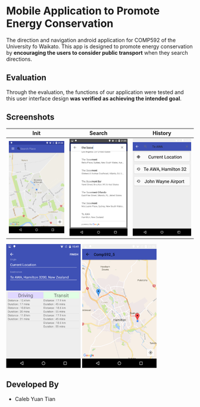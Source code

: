 # Mobile Application to Promote Energy Conservation

The direction and navigation android application for COMP592 of the University fo Waikato. This app is designed to promote energy conservation by **encouraging the users to consider public transport** when they search directions.

## Evaluation

Through the evaluation, the functions of our application were tested and this user interface design **was verified as achieving the intended goal**.

## Screenshots

Init | Search | History
--- | --- | ---
<img src="Screenshots/Screenshot_2016-09-14-21-34-35.png" width="200"/> | <img src="Screenshots/Screenshot_2016-09-14-21-35-04.png" width="200"/> | <img src="Screenshots/Screenshot_2016-09-16-03-20-15.png" width="200"/>

<img src="Screenshots/Screenshot_2016-09-17-15-41-36.png" width="200"/> <img src="Screenshots/Screenshot_2016-09-14-21-35-43.png" width="200"/>

## Developed By
* Caleb Yuan Tian
